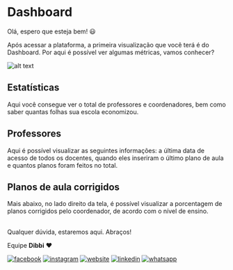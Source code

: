 # Dashboard

Olá, espero que esteja bem! :smiley:

Após acessar a plataforma, a primeira visualização que você terá é do Dashboard. Por aqui é possível ver algumas métricas, vamos conhecer?

![alt text](https://orendevelopers.com.br/basedibbi/dashboard.gif)

## Estatísticas
Aqui você consegue ver o total de professores e coordenadores, bem como saber quantas folhas sua escola economizou.

## Professores
Aqui é possível visualizar as seguintes informações: a última data de acesso de todos os docentes, quando eles inseriram o último plano de aula e quantos planos foram feitos no total.

## Planos de aula corrigidos

Mais abaixo, no lado direito da tela, é possível visualizar a porcentagem de planos corrigidos pelo coordenador, de acordo com o nível de ensino.

<br>Qualquer dúvida, estaremos aqui. Abraços!

Equipe **Dibbi** :heart:

[![facebook][1.1]][1]
[![instagram][2.1]][2]
[![website][3.1]][3]
[![linkedin][4.1]][4]
[![whatsapp][5.1]][5]

[1.1]: /icon.facebook.png (Siga nosso Instagram)   
[2.1]: /icon.instagram.png (Curta nossa Fanpage) 
[3.1]: /icon.website.png (Acesse nosso site)  
[4.1]: /icon.linkedin.png (Acompanhe nosso Linkedin)
[5.1]: /icon.whatsapp.png (Fale pelo Whatsapp)

[1]: https://www.facebook.com/dibbi.plataforma
[2]: https://www.instagram.com/dibbi.plataforma
[3]: https://dibbi.com.br
[4]: https://www.linkedin.com/company/dibbi-plataforma
[5]: https://api.whatsapp.com/send?phone=5585991077098&text=Ol%C3%A1,%20estou%20vindo%20do%20site%20e%20gostaria%20de%20mais%20informa%C3%A7%C3%B5es%20sobre%20a%20Dibbi

